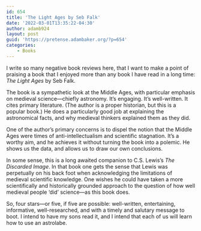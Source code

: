 ```yaml
---
id: 654
title: 'The Light Ages by Seb Falk'
date: '2022-03-01T13:35:22-04:30'
author: adamb924
layout: post
guid: 'https://pretense.adambaker.org/?p=654'
categories:
    - Books
---
```


I write so many negative book reviews here, that I want to make a point of praising a book that I enjoyed more than any book I have read in a long time: *The Light Ages* by Seb Falk.

The book is a sympathetic look at the Middle Ages, with particular emphasis on medieval science—chiefly astronomy. It’s engaging. It’s well-written. It cites primary literature. (The author is a proper historian, but this is a popular book.) He does a particularly good job at explaining the astronomical facts, and why medieval thinkers explained them as they did.

One of the author’s primary concerns is to dispel the notion that the Middle Ages were times of anti-intellectualism and scientific stagnation. It’s a worthy aim, and he achieves it without turning the book into a polemic. He shows us the data, and allows us to draw our own conclusions.

In some sense, this is a long awaited companion to C.S. Lewis’s *The Discarded Image*. In that book one gets the sense that Lewis was perpetually on his back foot when acknowledging the limitations of medieval scientific knowledge. One wishes he could have taken a more scientifically and historically grounded approach to the question of how well medieval people ‘did’ science—as this book does.

So, four stars—or five, if five are possible: well-written, entertaining, informative, well-researched, and with a timely and salutary message to boot. I intend to have my sons read it, and I intend that each of us will learn how to use an astrolabe.